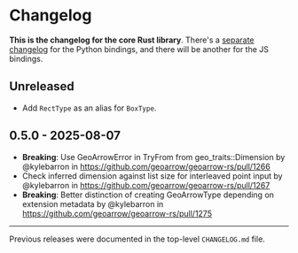 # Changelog

**This is the changelog for the core Rust library**. There's a [separate changelog](./python/CHANGELOG.md) for the Python bindings, and there will be another for the JS bindings.

## Unreleased

- Add `RectType` as an alias for `BoxType`.

## 0.5.0 - 2025-08-07

- **Breaking**: Use GeoArrowError in TryFrom from geo_traits::Dimension by @kylebarron in https://github.com/geoarrow/geoarrow-rs/pull/1266
- Check inferred dimension against list size for interleaved point input by @kylebarron in https://github.com/geoarrow/geoarrow-rs/pull/1267
- **Breaking**: Better distinction of creating GeoArrowType depending on extension metadata by @kylebarron in https://github.com/geoarrow/geoarrow-rs/pull/1275

---

Previous releases were documented in the top-level `CHANGELOG.md` file.
